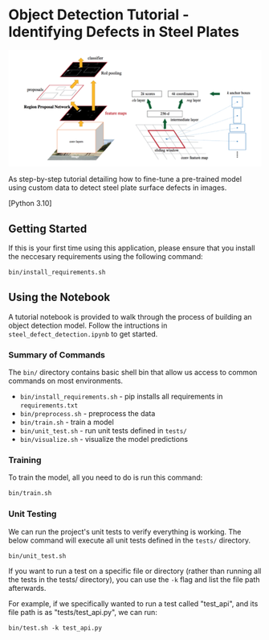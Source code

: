 <h1>Object Detection Tutorial - Identifying Defects in Steel Plates</h1>
<img src="docs/frcnn_diagram.png" />

As step-by-step tutorial detailing how to fine-tune a pre-trained model using custom data to detect steel plate surface defects in images.

[Python 3.10]

## Getting Started

If this is your first time using this application, please ensure that you install the neccesary requirements using the following command:

```sh
bin/install_requirements.sh
```

## Using the Notebook

A tutorial notebook is provided to walk through the process of building an object detection model. Follow the intructions in `steel_defect_detection.ipynb` to get started.

### Summary of Commands

The `bin/` directory contains basic shell bin that allow us access to common commands on most
environments.

- `bin/install_requirements.sh` - pip installs all requirements in `requirements.txt`
- `bin/preprocess.sh` - preprocess the data
- `bin/train.sh` - train a model
- `bin/unit_test.sh` - run unit tests defined in `tests/`
- `bin/visualize.sh` - visualize the model predictions

### Training

To train the model, all you need to do is run this command:

```sh
bin/train.sh
```

### Unit Testing

We can run the project's unit tests to verify everything is
working. The below command will execute all unit tests defined in the `tests/` directory.

```sh
bin/unit_test.sh
```

If you want to run a test on a specific file or directory (rather than running all the tests in
the tests/ directory), you can use the `-k` flag and list the file path afterwards.

For example, if we specifically wanted to run a test called "test_api", and its file path is as
"tests/test_api.py", we can run:

```shell script
bin/test.sh -k test_api.py
```
